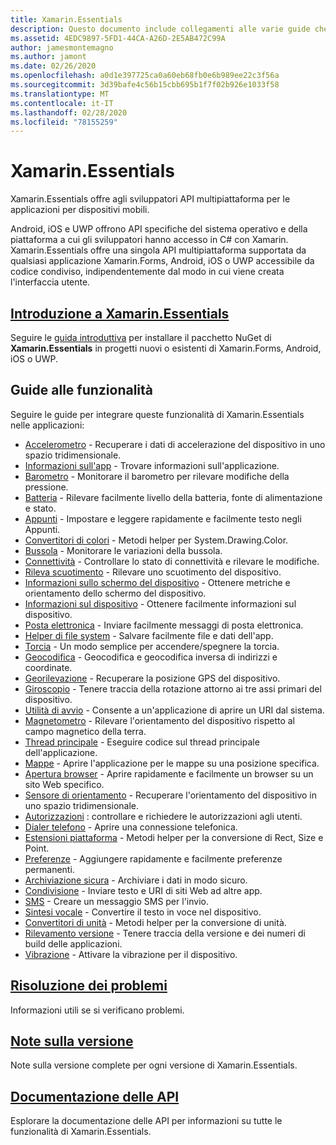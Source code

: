 ```yaml
---
title: Xamarin.Essentials
description: Questo documento include collegamenti alle varie guide che descrivono Xamarin.Essentials, che offre agli sviluppatori API multipiattaforma per le applicazioni per dispositivi mobili.
ms.assetid: 4EDC9897-5FD1-44CA-A26D-2E5AB472C99A
author: jamesmontemagno
ms.author: jamont
ms.date: 02/26/2020
ms.openlocfilehash: a0d1e397725ca0a60eb68fb0e6b989ee22c3f56a
ms.sourcegitcommit: 3d39bafe4c56b15cbb695b1f7f02b926e1033f58
ms.translationtype: MT
ms.contentlocale: it-IT
ms.lasthandoff: 02/28/2020
ms.locfileid: "78155259"
---
```

# <a name="xamarinessentials"></a>Xamarin.Essentials

Xamarin.Essentials offre agli sviluppatori API multipiattaforma per le applicazioni per dispositivi mobili.

Android, iOS e UWP offrono API specifiche del sistema operativo e della piattaforma a cui gli sviluppatori hanno accesso in C# con Xamarin. Xamarin.Essentials offre una singola API multipiattaforma supportata da qualsiasi applicazione Xamarin.Forms, Android, iOS o UWP accessibile da codice condiviso, indipendentemente dal modo in cui viene creata l'interfaccia utente.

## <a name="get-started-with-xamarinessentials"></a>[Introduzione a Xamarin.Essentials](get-started.md?context=xamarin/xamarin-forms)

Seguire le [guida introduttiva](get-started.md) per installare il pacchetto NuGet di **Xamarin.Essentials** in progetti nuovi o esistenti di Xamarin.Forms, Android, iOS o UWP.

## <a name="feature-guides"></a>Guide alle funzionalità

Seguire le guide per integrare queste funzionalità di Xamarin.Essentials nelle applicazioni:

* [Accelerometro](accelerometer.md?context=xamarin/xamarin-forms) - Recuperare i dati di accelerazione del dispositivo in uno spazio tridimensionale.
* [Informazioni sull'app](app-information.md?context=xamarin/xamarin-forms) - Trovare informazioni sull'applicazione.
* [Barometro](barometer.md?context=xamarin/xamarin-forms) - Monitorare il barometro per rilevare modifiche della pressione.
* [Batteria](battery.md?context=xamarin/xamarin-forms) - Rilevare facilmente livello della batteria, fonte di alimentazione e stato.
* [Appunti](clipboard.md?context=xamarin/xamarin-forms) - Impostare e leggere rapidamente e facilmente testo negli Appunti.
* [Convertitori di colori](color-converters.md?context=xamarin/xamarin-forms) - Metodi helper per System.Drawing.Color.
* [Bussola](compass.md?context=xamarin/xamarin-forms) - Monitorare le variazioni della bussola.
* [Connettività](connectivity.md?context=xamarin/xamarin-forms) - Controllare lo stato di connettività e rilevare le modifiche.
* [Rileva scuotimento](detect-shake.md?context=xamarin/xamarin-forms) - Rilevare uno scuotimento del dispositivo.
* [Informazioni sullo schermo del dispositivo](device-display.md?context=xamarin/xamarin-forms) - Ottenere metriche e orientamento dello schermo del dispositivo.
* [Informazioni sul dispositivo](device-information.md?context=xamarin/xamarin-forms) - Ottenere facilmente informazioni sul dispositivo.
* [Posta elettronica](email.md?context=xamarin/xamarin-forms) - Inviare facilmente messaggi di posta elettronica.
* [Helper di file system](file-system-helpers.md?context=xamarin/xamarin-forms) - Salvare facilmente file e dati dell'app.
* [Torcia](flashlight.md?context=xamarin/xamarin-forms) - Un modo semplice per accendere/spegnere la torcia.
* [Geocodifica](geocoding.md?context=xamarin/xamarin-forms) - Geocodifica e geocodifica inversa di indirizzi e coordinate.
* [Georilevazione](geolocation.md?context=xamarin/xamarin-forms) - Recuperare la posizione GPS del dispositivo.
* [Giroscopio](gyroscope.md?context=xamarin/xamarin-forms) - Tenere traccia della rotazione attorno ai tre assi primari del dispositivo.
* [Utilità di avvio](launcher.md?context=xamarin/xamarin-forms) - Consente a un'applicazione di aprire un URI dal sistema.
* [Magnetometro](magnetometer.md?context=xamarin/xamarin-forms) - Rilevare l'orientamento del dispositivo rispetto al campo magnetico della terra.
* [Thread principale](main-thread.md?content=xamarin/xamarin-forms) - Eseguire codice sul thread principale dell'applicazione.
* [Mappe](maps.md?content=xamarin/xamarin-forms) - Aprire l'applicazione per le mappe su una posizione specifica.
* [Apertura browser](open-browser.md?context=xamarin/xamarin-forms) - Aprire rapidamente e facilmente un browser su un sito Web specifico.
* [Sensore di orientamento](orientation-sensor.md?context=xamarin/xamarin-forms) - Recuperare l'orientamento del dispositivo in uno spazio tridimensionale.
* [Autorizzazioni](permissions.md?context=xamarin/xamarin-forms) : controllare e richiedere le autorizzazioni agli utenti.
* [Dialer telefono](phone-dialer.md?context=xamarin/xamarin-forms) - Aprire una connessione telefonica.
* [Estensioni piattaforma](platform-extensions.md?context=xamarin/xamarin-forms) - Metodi helper per la conversione di Rect, Size e Point.
* [Preferenze](preferences.md?context=xamarin/xamarin-forms) - Aggiungere rapidamente e facilmente preferenze permanenti.
* [Archiviazione sicura](secure-storage.md?context=xamarin/xamarin-forms) - Archiviare i dati in modo sicuro.
* [Condivisione](share.md?context=xamarin/xamarin-forms) - Inviare testo e URI di siti Web ad altre app.
* [SMS](sms.md?context=xamarin/xamarin-forms) - Creare un messaggio SMS per l'invio.
* [Sintesi vocale](text-to-speech.md?context=xamarin/xamarin-forms) - Convertire il testo in voce nel dispositivo.
* [Convertitori di unità](unit-converters.md?context=xamarin/xamarin-forms) - Metodi helper per la conversione di unità.
* [Rilevamento versione](version-tracking.md?context=xamarin/xamarin-forms) - Tenere traccia della versione e dei numeri di build delle applicazioni.
* [Vibrazione](vibrate.md?context=xamarin/xamarin-forms) - Attivare la vibrazione per il dispositivo.

## <a name="troubleshooting"></a>[Risoluzione dei problemi](troubleshooting.md?context=xamarin/xamarin-forms)

Informazioni utili se si verificano problemi.

## <a name="release-notes"></a>[Note sulla versione](https://docs.microsoft.com/xamarin/essentials/release-notes/)

Note sulla versione complete per ogni versione di Xamarin.Essentials.

## <a name="api-documentation"></a>[Documentazione delle API](xref:Xamarin.Essentials)

Esplorare la documentazione delle API per informazioni su tutte le funzionalità di Xamarin.Essentials.
